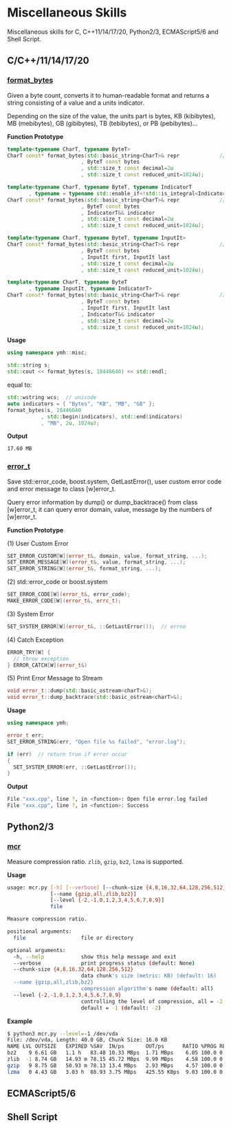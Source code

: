 # Miscellaneous Skills

Miscellaneous skills for C, C++11/14/17/20, Python2/3, ECMAScript5/6 and Shell Script.

## C/C++/11/14/17/20

### [format_bytes](https://github.com/yanminhui/misc/blob/master/cpp/format_bytes.hpp)

Given a byte count, converts it to human-readable format 
and returns a string consisting of a value and a units indicator.

Depending on the size of the value, the units part is bytes, 
KB (kibibytes), MB (mebibytes), GB (gibibytes), TB (tebibytes), 
or PB (pebibytes)...

**Function Prototype**

```.cpp
template<typename CharT, typename ByteT>
CharT const* format_bytes(std::basic_string<CharT>& repr             // (1)
                        , ByteT const bytes
                        , std::size_t const decimal=2u
                        , std::size_t const reduced_unit=1024u);

template<typename CharT, typename ByteT, typename IndicatorT
       , typename = typename std::enable_if<!std::is_integral<IndicatorT>::value>::type>
CharT const* format_bytes(std::basic_string<CharT>& repr             // (2)
                        , ByteT const bytes
                        , IndicatorT&& indicator
                        , std::size_t const decimal=2u
                        , std::size_t const reduced_unit=1024u);

template<typename CharT, typename ByteT, typename InputIt>
CharT const* format_bytes(std::basic_string<CharT>& repr             // (3)
                        , ByteT const bytes
                        , InputIt first, InputIt last
                        , std::size_t const decimal=2u
                        , std::size_t const reduced_unit=1024u);

template<typename CharT, typename ByteT
       , typename InputIt, typename IndicatorT>
CharT const* format_bytes(std::basic_string<CharT>& repr             // (4)
                        , ByteT const bytes
                        , InputIt first, InputIt last
                        , IndicatorT&& indicator
                        , std::size_t const decimal=2u
                        , std::size_t const reduced_unit=1024u);
```

**Usage**

```.cpp
using namespace ymh::misc;

std::string s;
std::cout << format_bytes(s, 18446640) << std::endl;
```

equal to:

```.cpp
std::wstring wcs;  // unicode
auto indicators = { "Bytes", "KB", "MB", "GB" };
format_bytes(s, 18446640
           , std::begin(indicators), std::end(indicators)
           , "MB", 2u, 1024u);
```

**Output**

```.sh
17.60 MB
```

### [error_t](https://github.com/yanminhui/misc/blob/master/cpp/error.hpp)

 Save std::error_code, boost.system, GetLastError(), user custom error code 
 and error message to class [w]error_t.
 
 Query error information by dump() or dump_backtrace() from class [w]error_t,
 it can query error domain, value, message by the numbers of [w]error_t.
 
 **Function Prototype**
 
(1) User Custom Error

```.cpp
SET_ERROR_CUSTOM[W](error_t&, domain, value, format_string, ...);
SET_ERROR_MESSAGE[W](error_t&, value, format_string, ...);
SET_ERROR_STRING[W](error_t&, format_string, ...);
```

(2) std::error_code or boost.system

```.cpp
SET_ERROR_CODE[W](error_t&, error_code);
MAKE_ERROR_CODE[W](error_t&, errc_t);
```

(3) System Error

```.cpp
SET_SYSTEM_ERROR[W](error_t&, ::GetLastError());  // errno
```

(4) Catch Exception

```.cpp
ERROR_TRY[W] {
  // throw exception
} ERROR_CATCH[W](error_t&)
```

(5) Print Error Message to Stream

```.cpp
void error_t::dump(std::basic_ostream<charT>&);
void error_t::dump_backtrace(std::basic_ostream<charT>&);
```

**Usage**

```.cpp
using namespace ymh;

error_t err;
SET_ERROR_STRING(err, "Open file %s failed", "error.log");

if (err)  // return true if error occur
{
  SET_SYSTEM_ERROR(err, ::GetLastError());
}
```

**Output**

```.sh
File "xxx.cpp", line ?, in <function>: Open file error.log failed
File "xxx.cpp", line ?, in <function>: Success
```

## Python2/3

### [mcr](https://github.com/yanminhui/misc/blob/master/py/mcr.py)

Measure compression ratio. `zlib`, `gzip`, `bz2`, `lzma` is supported.

**Usage**

```bash
usage: mcr.py [-h] [--verbose] [--chunk-size {4,8,16,32,64,128,256,512}]
              [--name {gzip,all,zlib,bz2}]
              [--level {-2,-1,0,1,2,3,4,5,6,7,8,9}]
              file

Measure compression ratio.

positional arguments:
  file                  file or directory

optional arguments:
  -h, --help            show this help message and exit
  --verbose             print progress status (default: None)
  --chunk-size {4,8,16,32,64,128,256,512}
                        data chunk's size (metric: KB) (default: 16)
  --name {gzip,all,zlib,bz2}
                        compression algorithm's name (default: all)
  --level {-2,-1,0,1,2,3,4,5,6,7,8,9}
                        controlling the level of compression, all = -2,
                        default = -1 (default: -2)
```

**Example**

```bash
$ python3 mcr.py --level=-1 /dev/vda
File: /dev/vda, Length: 40.0 GB, Chunk Size: 16.0 KB
NAME LVL OUTSIZE   EXPIRED %SAV  IN/ps       OUT/ps      RATIO %PROG REMAIN 
bz2    9 6.61 GB   1.1 h   83.48 10.33 MBps  1.71 MBps    6.05 100.0 0.0 s
zlib  -1 8.74 GB   14.93 m 78.15 45.72 MBps  9.99 MBps    4.58 100.0 0.0 s
gzip   9 8.75 GB   50.93 m 78.13 13.4 MBps   2.93 MBps    4.57 100.0 0.0 s
lzma   0 4.43 GB   3.03 h  88.93 3.75 MBps   425.55 KBps  9.03 100.0 0.0 s
```

## ECMAScript5/6

## Shell Script


